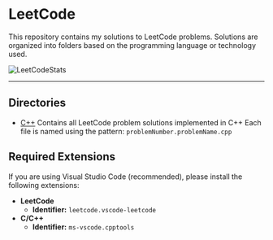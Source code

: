 # LeetCode
This repository contains my solutions to LeetCode problems. Solutions are organized into folders based on the programming language or technology used.

![LeetCodeStats](https://leetcard.jacoblin.cool/rodeka?theme=nord)

---

## Directories

- [C++](C++/)
  Contains all LeetCode problem solutions implemented in C++
  Each file is named using the pattern: `problemNumber.problemName.cpp`

<!-- - [PostgreSQL/](PostgreSQL/)
Contains solutions to LeetCode problems that require writing SQL queries in PostgreSQL.  
Each file is named using the pattern: `problemNumber.problemName.sql` -->

## Required Extensions

If you are using Visual Studio Code (recommended), please install the following extensions:
- **LeetCode**
    - **Identifier:** `leetcode.vscode-leetcode`
- **C/C++**
    - **Identifier:** `ms-vscode.cpptools`


<!-- - **SQLTools**  
- **Identifier:** `mtxr.sqltools`  
- Offers advanced SQL editing features (autocomplete, formatting, query runner).  

- **SQLTools PostgreSQL/Redshift Driver**  
- **Identifier:** `mtxr.sqltools-driver-pg`  
- Enables direct connection to PostgreSQL databases from within VSCode.   -->